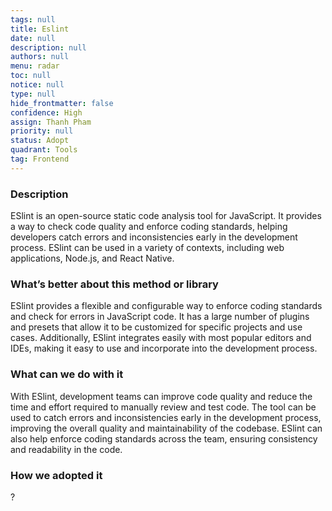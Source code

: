 ```yaml
---
tags: null
title: Eslint
date: null
description: null
authors: null
menu: radar
toc: null
notice: null
type: null
hide_frontmatter: false
confidence: High
assign: Thanh Pham
priority: null
status: Adopt
quadrant: Tools
tag: Frontend
---
```


<!-- table_of_contents 9d18542e-210f-4079-a766-dbe8f551f542 -->

### Description

ESlint is an open-source static code analysis tool for JavaScript. It provides a way to check code quality and enforce coding standards, helping developers catch errors and inconsistencies early in the development process. ESlint can be used in a variety of contexts, including web applications, Node.js, and React Native.

### What’s better about this method or library

ESlint provides a flexible and configurable way to enforce coding standards and check for errors in JavaScript code. It has a large number of plugins and presets that allow it to be customized for specific projects and use cases. Additionally, ESlint integrates easily with most popular editors and IDEs, making it easy to use and incorporate into the development process.

### What can we do with it

With ESlint, development teams can improve code quality and reduce the time and effort required to manually review and test code. The tool can be used to catch errors and inconsistencies early in the development process, improving the overall quality and maintainability of the codebase. ESlint can also help enforce coding standards across the team, ensuring consistency and readability in the code.

### How we adopted it

?

<!-- child_database 8b76f9bf-1b8b-45a3-84b2-19febd9574d9 -->
